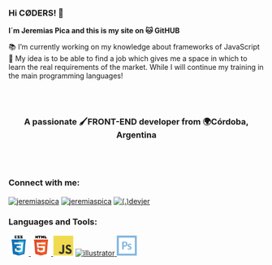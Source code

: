 ### Hi CØDERS! 👋


**I´m Jeremias Pica and this is my site on 🐱 GitHUB**


  
📚 I’m currently working on my knowledge about frameworks of JavaScript <br>
🧠 My idea is to be able to find a job which gives me a space in which to learn the real requirements of the market. While I will continue my training in the main programming languages!

<br><br>
<h3 align="center">A passionate 🖌️<strong>FRONT-END</strong> developer from 🌍Córdoba, Argentina</h3>
<br><br>
<h3 align="left">Connect with me:</h3>
<p align="left">
<a href="https://linkedin.com/in/jeremiaspica" target="blank"><img align="center" src="https://raw.githubusercontent.com/rahuldkjain/github-profile-readme-generator/master/src/images/icons/Social/linked-in-alt.svg" alt="jeremiaspica" height="30" width="40" /></a>
<a href="https://instagram.com/jeremiaspica" target="blank"><img align="center" src="https://raw.githubusercontent.com/rahuldkjain/github-profile-readme-generator/master/src/images/icons/Social/instagram.svg" alt="jeremiaspica" height="30" width="40" /></a>
<a href="https://www.youtube.com/channel/UCEUnMRnFpUs9BZ_cWbwvJKw" target="blank"><img align="center" src="https://raw.githubusercontent.com/rahuldkjain/github-profile-readme-generator/master/src/images/icons/Social/youtube.svg" alt="(.)devjer" height="30" width="40" /></a>
</p>

<h3 align="left">Languages and Tools:</h3>
<p align="left"> <a href="https://www.w3schools.com/css/" target="_blank" rel="noreferrer"> <img src="https://raw.githubusercontent.com/devicons/devicon/master/icons/css3/css3-original-wordmark.svg" alt="css3" width="40" height="40"/> </a> <a href="https://www.w3.org/html/" target="_blank" rel="noreferrer"> <img src="https://raw.githubusercontent.com/devicons/devicon/master/icons/html5/html5-original-wordmark.svg" alt="html5" width="40" height="40"/> </a> <img src="https://raw.githubusercontent.com/devicons/devicon/master/icons/javascript/javascript-original.svg" alt="javascript" width="40" height="40"/> </a> <a href="https://www.adobe.com/in/products/illustrator.html" target="_blank" rel="noreferrer"> <img src="https://www.vectorlogo.zone/logos/adobe_illustrator/adobe_illustrator-icon.svg" alt="illustrator" width="40" height="40"/> </a> <a href="https://developer.mozilla.org/en-US/docs/Web/JavaScript" target="_blank" rel="noreferrer">  <a href="https://www.photoshop.com/en" target="_blank" rel="noreferrer"> <img src="https://raw.githubusercontent.com/devicons/devicon/master/icons/photoshop/photoshop-line.svg" alt="photoshop" width="40" height="40"/> </a> </p>
